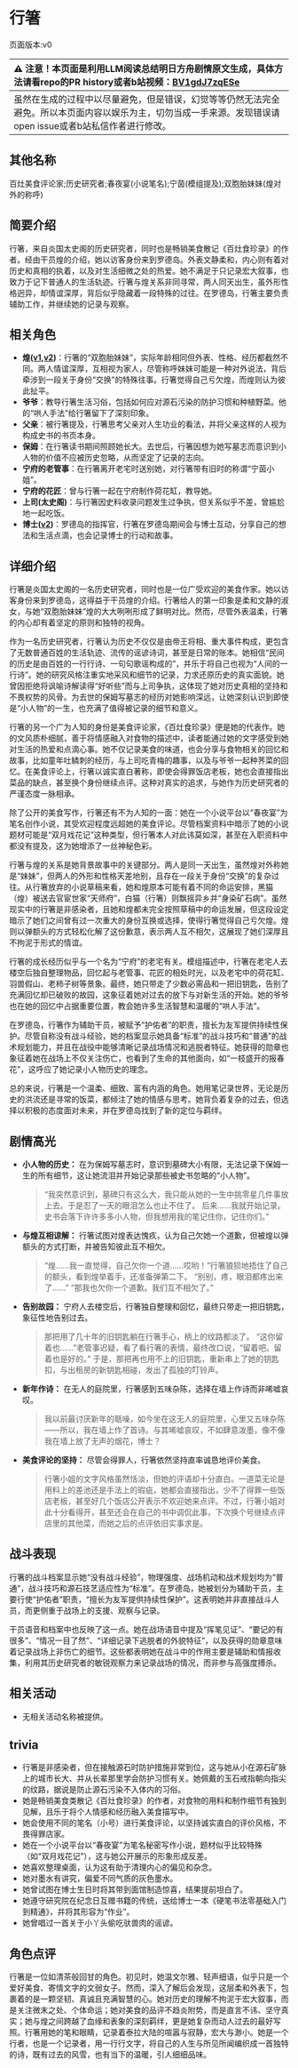 # 行箸
页面版本:v0
 

| :warning: 注意！本页面是利用LLM阅读总结明日方舟剧情原文生成，具体方法请看repo的PR history或者b站视频：[BV1gdJ7zqESe](https://www.bilibili.com/video/BV1gdJ7zqESe/)         |
|:----------------------------|
| 虽然在生成的过程中以尽量避免，但是错误，幻觉等等仍然无法完全避免。所以本页面内容以娱乐为主，切勿当成一手来源。发现错误请open issue或者b站私信作者进行修改。|



## 其他名称
百灶美食评论家;历史研究者;春夜宴(小说笔名);宁茵(模组提及);双胞胎妹妹(煌对外的称呼)
## 简要介绍
行箸，来自炎国太史阁的历史研究者，同时也是畅销美食散记《百灶食珍录》的作者。经由干员煌的介绍，她以访客身份来到罗德岛。外表文静柔和，内心则有着对历史和真相的执着，以及对生活细微之处的热爱。她不满足于只记录宏大叙事，也致力于记下普通人的生活轨迹。行箸与煌关系非同寻常，两人同天出生，虽外形性格迥异，却情谊深厚，背后似乎隐藏着一段特殊的过往。在罗德岛，行箸主要负责辅助工作，并继续她的记录与观察。
## 相关角色
-   **煌([v1](char_017_huang.md),[v2](../char_v3/char_017_huang.md))**：行箸的“双胞胎妹妹”，实际年龄相同但外表、性格、经历都截然不同。两人情谊深厚，互相视为家人，尽管称呼妹妹可能是一种对外说法，背后牵涉到一段关于身份“交换”的特殊往事。行箸觉得自己亏欠煌，而煌则认为彼此扯平。
-   **爷爷**：教导行箸生活习俗，包括如何应对源石污染的防护习惯和种植野菜。他的“哄人手法”给行箸留下了深刻印象。
-   **父亲**：被行箸提及，行箸思考父亲对人生功业的看法，并将父亲这样的人视为构成史书的书页本身。
-   **保姆**：在行箸读书期间照顾她长大。去世后，行箸因想为她写墓志而意识到小人物的价值不应被历史忽略，从而坚定了记录的志向。
-   **宁府的老管事**：在行箸离开老宅时送别她，对行箸带有旧时的称谓“宁茵小姐”。
-   **宁府的花匠**：曾与行箸一起在宁府制作荷花缸，教导她。
-   **上司(太史阁)**：与行箸因史料收录问题发生过争执，但关系似乎不差，曾尴尬地一起吃饭。
-   **博士([v2](../char_v3/extended_char_bo_shi.md))**：罗德岛的指挥官，行箸在罗德岛期间会与博士互动，分享自己的想法和生活点滴，也会记录博士的行动和故事。
## 详细介绍
行箸是炎国太史阁的一名历史研究者，同时也是一位广受欢迎的美食作家。她以访客身份来到罗德岛，这得益于干员煌的介绍。行箸给人的第一印象是柔和文静的淑女，与她“双胞胎妹妹”煌的大大咧咧形成了鲜明对比。然而，尽管外表温柔，行箸的内心却有着坚定的原则和独特的视角。

作为一名历史研究者，行箸认为历史不仅仅是由帝王将相、重大事件构成，更包含了无数普通百姓的生活轨迹、流传的谣谚诗词，甚至是日常的账本。她相信“民间的历史是由百姓的一行行诗、一句句歌谣构成的”，并乐于将自己也视为“人间的一行诗”。她的研究风格注重实地采风和细节的记录，力求还原历史的真实面貌。她曾因拒绝将讽喻诗解读得“好听些”而与上司争执，这体现了她对历史真相的坚持和不畏权势的风骨。为去世的保姆写墓志的经历对她影响深远，让她深刻认识到即使是“小人物”的一生，也充满了值得被记录的细节和意义。

行箸的另一个广为人知的身份是美食评论家，《百灶食珍录》便是她的代表作。她的文风质朴细腻，善于将情感融入对食物的描述中，读者能通过她的文字感受到她对生活的热爱和点滴心事。她不仅记录美食的味道，也会分享与食物相关的回忆和故事，比如童年吐鳞刺的经历，与上司吃青梅的趣事，以及与爷爷一起种荠菜的回忆。在美食评论上，行箸以诚实直白著称，即使会得罪饭店老板，她也会直接指出菜品的缺点，甚至换个身份继续点评。这种对真实的追求，与她作为历史研究者的严谨态度一脉相承。

除了公开的美食写作，行箸还有不为人知的一面：她在一个小说平台以“春夜宴”为笔名创作小说，其受欢迎程度远超她的美食评论。尽管档案资料中暗示了她的小说题材可能是“双月戏花记”这种类型，但行箸本人对此讳莫如深，甚至在入职资料中都没有提及，这为她增添了一丝神秘色彩。

行箸与煌的关系是她背景故事中的关键部分。两人是同一天出生，虽然煌对外称她是“妹妹”，但两人的外形和性格天差地别，且存在一段关于身份“交换”的复杂过往。从行箸放弃的小说草稿来看，她和煌原本可能有着不同的命运安排，黑猫（煌）被送去官宦世家“天师府”，白猫（行箸）则飘摇异乡并“身染矿石病”。虽然现实中的行箸是非感染者，且她和煌都未完全按照草稿中的命运发展，但这段设定暗示了她们之间曾有过一次重大的身份互换或选择，使得行箸觉得自己亏欠煌。煌则以弹额头的方式轻松化解了这份歉意，表示两人互不相欠，这展现了她们深厚且不拘泥于形式的情谊。

行箸的成长经历似乎与一个名为“宁府”的老宅有关。模组描述中，行箸在老宅人去楼空后独自整理物品，回忆起与老管事、花匠的相处时光，以及老宅中的荷花缸、羽兽假山、老柿子树等景象。最终，她只带走了少数必需品和一把旧钥匙，告别了充满回忆却已破败的故园，这象征着她对过去的放下与对新生活的开始。她的爷爷也在她的回忆中占据重要位置，教会她许多生活智慧和温暖的“哄人手法”。

在罗德岛，行箸作为辅助干员，被赋予“护佑者”的职责，擅长为友军提供持续性保护。尽管自称没有战斗经验，她的档案显示她具备“标准”的战斗技巧和“普通”的战术规划能力，并且在战役中能够清晰记录战场情况和逃脱者特征。她获得的勋章也象征着她在战场上不仅关注伤亡，也看到了生命的其他面向，如“一枝盛开的报春花”，这呼应了她记录小人物历史的理念。

总的来说，行箸是一个温柔、细致、富有内涵的角色。她用笔记录世界，无论是历史的洪流还是寻常的饭菜，都倾注了她的情感与思考。她背负着复杂的过去，但选择以积极的态度面对未来，并在罗德岛找到了新的定位与羁绊。
## 剧情高光
*   **小人物的历史：** 在为保姆写墓志时，意识到墓碑大小有限，无法记录下保姆一生的所有细节，这让她流泪并开始记录那些被史书忽略的“小人物”。
    > “我突然意识到，墓碑只有这么大，我只能从她的一生中挑零星几件事放上去。于是忍了一天的眼泪怎么也止不住了。
    > 后来......我就开始记录。史书会落下许许多多小人物，但我想用我的笔记住你，记住你们。”
*   **与煌互相谅解：** 行箸试图对煌表达愧疚，认为自己欠她一个道歉，但被煌以弹额头的方式打断，并被告知彼此互不相欠。
    > “煌......我一直觉得，自己欠你一个道......哎哟！”行箸狼狈地捂住了自己的额头，看到煌举着手，还准备弹第二下。
    > “别别，疼，眼泪都疼出来了......”
    > “那我也欠你一个道歉。我们互不相欠了。”
*   **告别故园：** 宁府人去楼空后，行箸独自整理和回忆，最终只带走一把旧钥匙，象征性地告别过去。
    > 那把用了几十年的旧钥匙躺在行箸手心，柄上的纹路都淡了。
    > “这你留着也......”老管事迟疑，看了看行箸的表情，最终改口说，“留着吧。留着也是好的。”
    > 于是，那把再也用不上的旧钥匙，重新串上了她的钥匙扣，与出租房的新钥匙相碰，发出了孤独的叮铃声。
*   **新年作诗：** 在无人的庭院里，行箸感到五味杂陈，选择在墙上作诗而非唏嘘哀叹。
    > 我以前最讨厌新年的聒噪，如今坐在这无人的庭院里，心里又五味杂陈——所以，我在墙上作了首诗。与其唏嘘哀叹，不如肆意泼墨，像不像我在墙上放了无声的烟花，博士？
*   **美食评论的坚持：** 尽管会得罪人，行箸依然坚持直率诚恳地评价美食。
    > 行箸小姐的文字风格虽然恬淡，但她的评语却十分直白。一道菜无论是用料上的差池还是手法上的瑕疵，她都会直接指出，少不了得罪一些饭店老板，甚至好几个饭店公开表示不欢迎她来点评。不过，行箸小姐对此十分看得开，甚至还会在自己的书中调侃此事，下次换个号继续点评店里的其他菜，而她之后的点评依旧实事求是。
## 战斗表现
行箸的战斗档案显示她“没有战斗经验”，物理强度、战场机动和战术规划均为“普通”，战斗技巧和源石技艺适应性为“标准”。在罗德岛，她被划分为辅助干员，主要行使“护佑者”职责，“擅长为友军提供持续性保护”。这表明她并非直接战斗人员，而更侧重于战场上的支援、观察与记录。

干员语音和档案中也反映了这一点。她在战场语音中提及“挥笔见证”、“要记的有很多”、“情况一目了然”、“详细记录下逃脱者的外貌特征”，以及获得的勋章意味着记录战场上非伤亡的细节。这些都表明她在战斗中的作用主要是辅助和情报收集，利用其历史研究者的敏锐观察力来记录战场的情况，而非参与高强度搏杀。
## 相关活动
-   无相关活动名称被提供。
## trivia
*   行箸是非感染者，但在接触源石时防护措施非常到位，这与她从小在源石矿脉上的城市长大、并从长辈那里学会防护习惯有关。她佩戴的玉石戒指朝向指尖的纹路，据说是防止源石污染不入体内的习俗。
*   她是畅销美食类散记《百灶食珍录》的作者，对食物的用料和制作细节有独到见解，且乐于将个人情感和经历融入美食描写中。
*   她会使用不同的笔名（小号）进行美食评论，以坚持诚实直白的评价风格，不畏得罪店家。
*   她在一个小说平台以“春夜宴”为笔名秘密写作小说，题材似乎比较特殊（如“双月戏花记”），这与她公开展示的形象形成反差。
*   她喜欢整理桌面，认为这有助于清理内心的偏见和杂念。
*   她对墨水有讲究，偏爱不同气质的灰色墨水。
*   她曾试图在博士生日时将其带到面馆制造惊喜，结果提前坦白了。
*   她遵守研究院在纪念日互赠书籍的传统，送给博士一本《硬笔书法零基础入门到精通》，并将其形容为“作业”。
*   她曾唱过一首关于小丫头偷吃驮兽肉的谣谚。
## 角色点评
行箸是一位如清茶般回甘的角色。初见时，她温文尔雅、轻声细语，似乎只是一个爱好美食、寄情文字的文弱女子。然而，深入了解后会发现，这层柔和外表下，包裹着的是一颗坚韧、真诚且充满智慧的心。她对历史的理解不拘泥于宏大叙事，而是关注微末之处、个体命运；她对美食的品评不趋炎附势，而是直言不讳、坚守真实；她与煌之间跨越了血缘和表象的深刻羁绊，更是她复杂而动人过去的最好写照。行箸用她的笔和眼睛，记录着泰拉大陆的喧嚣与寂静，宏大与渺小。她是一个行者，也是一个记录者，用一行行文字，将自己的人生与所见所闻编织成一首独特的诗，既有过去的风雪，也有当下的温暖，引人细细品味。